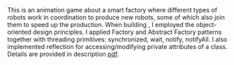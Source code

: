 This is an animation game about a smart factory where different types of robots work in coordination to produce new robots, some of which also join them to speed up the production.
When building , I employed the object-oriented design principles. I applied Factory and Abstract Factory patterns together with threading primitives: synchronized, wait, notify, notifyAll.
I also implemented reflection for accessing/modifying private attributes of a class. Details are provided in description [pdf](https://github.com/ftasbasi/Object-Oriented-Programming/blob/main/Industry%204.0/Industry%204.0%20Description.pdf).
